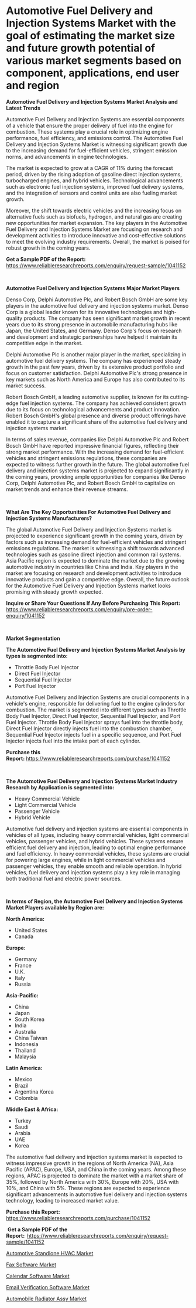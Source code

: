 <p><h1>Automotive Fuel Delivery and Injection Systems Market with the goal of estimating the market size and future growth potential of various market segments based on component, applications, end user and region</h1></p><p><strong>Automotive Fuel Delivery and Injection Systems Market Analysis and Latest Trends</strong></p>
<p><p>Automotive Fuel Delivery and Injection Systems are essential components of a vehicle that ensure the proper delivery of fuel into the engine for combustion. These systems play a crucial role in optimizing engine performance, fuel efficiency, and emissions control. The Automotive Fuel Delivery and Injection Systems Market is witnessing significant growth due to the increasing demand for fuel-efficient vehicles, stringent emission norms, and advancements in engine technologies.</p><p>The market is expected to grow at a CAGR of 11% during the forecast period, driven by the rising adoption of gasoline direct injection systems, turbocharged engines, and hybrid vehicles. Technological advancements such as electronic fuel injection systems, improved fuel delivery systems, and the integration of sensors and control units are also fueling market growth.</p><p>Moreover, the shift towards electric vehicles and the increasing focus on alternative fuels such as biofuels, hydrogen, and natural gas are creating new opportunities for market expansion. The key players in the Automotive Fuel Delivery and Injection Systems Market are focusing on research and development activities to introduce innovative and cost-effective solutions to meet the evolving industry requirements. Overall, the market is poised for robust growth in the coming years.</p></p>
<p><strong>Get a Sample PDF of the Report:&nbsp;</strong> <a href="https://www.reliableresearchreports.com/enquiry/request-sample/1041152">https://www.reliableresearchreports.com/enquiry/request-sample/1041152</a></p>
<p>&nbsp;</p>
<p><strong>Automotive Fuel Delivery and Injection Systems Major Market Players</strong></p>
<p><p>Denso Corp, Delphi Automotive Plc, and Robert Bosch GmbH are some key players in the automotive fuel delivery and injection systems market. Denso Corp is a global leader known for its innovative technologies and high-quality products. The company has seen significant market growth in recent years due to its strong presence in automobile manufacturing hubs like Japan, the United States, and Germany. Denso Corp's focus on research and development and strategic partnerships have helped it maintain its competitive edge in the market.</p><p>Delphi Automotive Plc is another major player in the market, specializing in automotive fuel delivery systems. The company has experienced steady growth in the past few years, driven by its extensive product portfolio and focus on customer satisfaction. Delphi Automotive Plc's strong presence in key markets such as North America and Europe has also contributed to its market success.</p><p>Robert Bosch GmbH, a leading automotive supplier, is known for its cutting-edge fuel injection systems. The company has achieved consistent growth due to its focus on technological advancements and product innovation. Robert Bosch GmbH's global presence and diverse product offerings have enabled it to capture a significant share of the automotive fuel delivery and injection systems market.</p><p>In terms of sales revenue, companies like Delphi Automotive Plc and Robert Bosch GmbH have reported impressive financial figures, reflecting their strong market performance. With the increasing demand for fuel-efficient vehicles and stringent emissions regulations, these companies are expected to witness further growth in the future. The global automotive fuel delivery and injection systems market is projected to expand significantly in the coming years, providing ample opportunities for companies like Denso Corp, Delphi Automotive Plc, and Robert Bosch GmbH to capitalize on market trends and enhance their revenue streams.</p></p>
<p>&nbsp;</p>
<p><strong>What Are The Key Opportunities For Automotive Fuel Delivery and Injection Systems Manufacturers?</strong></p>
<p><p>The global Automotive Fuel Delivery and Injection Systems market is projected to experience significant growth in the coming years, driven by factors such as increasing demand for fuel-efficient vehicles and stringent emissions regulations. The market is witnessing a shift towards advanced technologies such as gasoline direct injection and common rail systems. Asia Pacific region is expected to dominate the market due to the growing automotive industry in countries like China and India. Key players in the market are focusing on research and development activities to introduce innovative products and gain a competitive edge. Overall, the future outlook for the Automotive Fuel Delivery and Injection Systems market looks promising with steady growth expected.</p></p>
<p><strong>Inquire or Share Your Questions If Any Before Purchasing This Report:</strong> <a href="https://www.reliableresearchreports.com/enquiry/pre-order-enquiry/1041152">https://www.reliableresearchreports.com/enquiry/pre-order-enquiry/1041152</a></p>
<p>&nbsp;</p>
<p><strong>Market Segmentation</strong></p>
<p><strong>The Automotive Fuel Delivery and Injection Systems Market Analysis by types is segmented into:</strong></p>
<p><ul><li>Throttle Body Fuel Injector</li><li>Direct Fuel Injector</li><li>Sequential Fuel Injector</li><li>Port Fuel Injector</li></ul></p>
<p><p>Automotive Fuel Delivery and Injection Systems are crucial components in a vehicle's engine, responsible for delivering fuel to the engine cylinders for combustion. The market is segmented into different types such as Throttle Body Fuel Injector, Direct Fuel Injector, Sequential Fuel Injector, and Port Fuel Injector. Throttle Body Fuel Injector sprays fuel into the throttle body, Direct Fuel Injector directly injects fuel into the combustion chamber, Sequential Fuel Injector injects fuel in a specific sequence, and Port Fuel Injector injects fuel into the intake port of each cylinder.</p></p>
<p><strong>Purchase this Report:&nbsp;</strong><a href="https://www.reliableresearchreports.com/purchase/1041152">https://www.reliableresearchreports.com/purchase/1041152</a></p>
<p>&nbsp;</p>
<p><strong>The Automotive Fuel Delivery and Injection Systems Market Industry Research by Application is segmented into:</strong></p>
<p><ul><li>Heavy Commercial Vehicle</li><li>Light Commercial Vehicle</li><li>Passenger Vehicle</li><li>Hybrid Vehicle</li></ul></p>
<p><p>Automotive fuel delivery and injection systems are essential components in vehicles of all types, including heavy commercial vehicles, light commercial vehicles, passenger vehicles, and hybrid vehicles. These systems ensure efficient fuel delivery and injection, leading to optimal engine performance and fuel efficiency. In heavy commercial vehicles, these systems are crucial for powering large engines, while in light commercial vehicles and passenger vehicles, they enable smooth and reliable operation. In hybrid vehicles, fuel delivery and injection systems play a key role in managing both traditional fuel and electric power sources.</p></p>
<p>&nbsp;</p>
<p><strong>In terms of Region, the Automotive Fuel Delivery and Injection Systems Market Players available by Region are:</strong></p>
<p>
    <p> <strong> North America: </strong>
        <ul>
            <li>United States</li>
            <li>Canada</li>
        </ul>
        </p> 
    <p> <strong> Europe: </strong>
        <ul>
            <li>Germany</li>
            <li>France</li>
            <li>U.K.</li>
            <li>Italy</li>
            <li>Russia</li>
        </ul>
        </p> 
    <p> <strong> Asia-Pacific: </strong>
        <ul>
            <li>China</li>
            <li>Japan</li>
            <li>South Korea</li>
            <li>India</li>
            <li>Australia</li>
            <li>China Taiwan</li>
            <li>Indonesia</li>
            <li>Thailand</li>
            <li>Malaysia</li>
        </ul>
        </p> 
    <p> <strong> Latin America: </strong>
        <ul>
            <li>Mexico</li>
            <li>Brazil</li>
            <li>Argentina Korea</li>
            <li>Colombia</li>
        </ul>
        </p> 
    <p> <strong> Middle East & Africa: </strong>
        <ul>
            <li>Turkey</li>
            <li>Saudi</li>
            <li>Arabia</li>
            <li>UAE</li>
            <li>Korea</li>
        </ul>
    </p>
    </p>
<p><p>The automotive fuel delivery and injection systems market is expected to witness impressive growth in the regions of North America (NA), Asia Pacific (APAC), Europe, USA, and China in the coming years. Among these regions, APAC is projected to dominate the market with a market share of 35%, followed by North America with 30%, Europe with 20%, USA with 10%, and China with 5%. These regions are expected to experience significant advancements in automotive fuel delivery and injection systems technology, leading to increased market value.</p></p>
<p><strong>Purchase this Report: </strong><a href="https://www.reliableresearchreports.com/purchase/1041152">https://www.reliableresearchreports.com/purchase/1041152</a></p>
<p>&nbsp;<strong>Get a Sample PDF of the Report:&nbsp;&nbsp;</strong><a href="https://www.reliableresearchreports.com/enquiry/request-sample/1041152">https://www.reliableresearchreports.com/enquiry/request-sample/1041152</a></p>
<p><strong></strong></p>
<p><p><a href="https://github.com/jsmusil/Market-Research-Report-List-2/blob/main/automotive-standlone-hvac-market.md">Automotive Standlone HVAC Market</a></p><p><a href="https://medium.com/@dessiefadel/fax-software-market-size-market-outlook-and-market-forecast-2024-to-2031-133a0074130b">Fax Software Market</a></p><p><a href="https://medium.com/@dessiefadel/calendar-software-market-insights-into-market-cagr-market-trends-and-growth-strategies-c3cab68dc75c">Calendar Software Market</a></p><p><a href="https://medium.com/@dessiefadel/email-verification-software-nbsp-market-focuses-on-market-share-size-and-projected-forecast-till-f9f8af220f27">Email Verification Software Market</a></p><p><a href="https://github.com/bmorecock/Market-Research-Report-List-2/blob/main/automobile-radiator-assy-market.md">Automobile Radiator Assy Market</a></p></p>